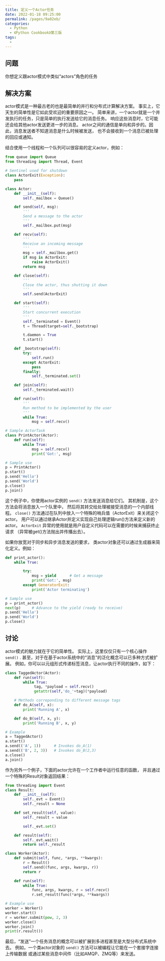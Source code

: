 ```yaml
---
title: 定义一个Actor任务
date: 2022-01-18 09:25:00
permalink: /pages/9a02eb/
categories:
  - Python
  - 《Python Cookbook》第三版
tags:
  - 
---
```


## 问题

你想定义跟actor模式中类似“actors”角色的任务

## 解决方案

actor模式是一种最古老的也是最简单的并行和分布式计算解决方案。 事实上，它天生的简单性是它如此受欢迎的重要原因之一。 简单来讲，一个actor就是一个并发执行的任务，只是简单的执行发送给它的消息任务。 响应这些消息时，它可能还会给其他actor发送更进一步的消息。 actor之间的通信是单向和异步的。因此，消息发送者不知道消息是什么时候被发送， 也不会接收到一个消息已被处理的回应或通知。

结合使用一个线程和一个队列可以很容易的定义actor，例如：

```python
from queue import Queue
from threading import Thread, Event

# Sentinel used for shutdown
class ActorExit(Exception):
    pass

class Actor:
    def __init__(self):
        self._mailbox = Queue()

    def send(self, msg):
        '''
        Send a message to the actor
        '''
        self._mailbox.put(msg)

    def recv(self):
        '''
        Receive an incoming message
        '''
        msg = self._mailbox.get()
        if msg is ActorExit:
            raise ActorExit()
        return msg

    def close(self):
        '''
        Close the actor, thus shutting it down
        '''
        self.send(ActorExit)

    def start(self):
        '''
        Start concurrent execution
        '''
        self._terminated = Event()
        t = Thread(target=self._bootstrap)

        t.daemon = True
        t.start()

    def _bootstrap(self):
        try:
            self.run()
        except ActorExit:
            pass
        finally:
            self._terminated.set()

    def join(self):
        self._terminated.wait()

    def run(self):
        '''
        Run method to be implemented by the user
        '''
        while True:
            msg = self.recv()

# Sample ActorTask
class PrintActor(Actor):
    def run(self):
        while True:
            msg = self.recv()
            print('Got:', msg)

# Sample use
p = PrintActor()
p.start()
p.send('Hello')
p.send('World')
p.close()
p.join()
```

这个例子中，你使用actor实例的 `send()` 方法发送消息给它们。 其机制是，这个方法会将消息放入一个队里中， 然后将其转交给处理被接受消息的一个内部线程。 `close()` 方法通过在队列中放入一个特殊的哨兵值（ActorExit）来关闭这个actor。 用户可以通过继承Actor并定义实现自己处理逻辑run()方法来定义新的actor。 `ActorExit` 异常的使用就是用户自定义代码可以在需要的时候来捕获终止请求 （异常被get()方法抛出并传播出去）。

如果你放宽对于同步和异步消息发送的要求， 类actor对象还可以通过生成器来简化定义。例如：

```python
def print_actor():
    while True:

        try:
            msg = yield      # Get a message
            print('Got:', msg)
        except GeneratorExit:
            print('Actor terminating')

# Sample use
p = print_actor()
next(p)     # Advance to the yield (ready to receive)
p.send('Hello')
p.send('World')
p.close()
```

## 讨论

actor模式的魅力就在于它的简单性。 实际上，这里仅仅只有一个核心操作 `send()` . 甚至，对于在基于actor系统中的“消息”的泛化概念可以已多种方式被扩展。 例如，你可以以元组形式传递标签消息，让actor执行不同的操作，如下：

```python
class TaggedActor(Actor):
    def run(self):
        while True:
             tag, *payload = self.recv()
             getattr(self,'do_'+tag)(*payload)

    # Methods correponding to different message tags
    def do_A(self, x):
        print('Running A', x)

    def do_B(self, x, y):
        print('Running B', x, y)

# Example
a = TaggedActor()
a.start()
a.send(('A', 1))      # Invokes do_A(1)
a.send(('B', 2, 3))   # Invokes do_B(2,3)
a.close()
a.join()
```

作为另外一个例子，下面的actor允许在一个工作者中运行任意的函数， 并且通过一个特殊的Result对象返回结果：

```python
from threading import Event
class Result:
    def __init__(self):
        self._evt = Event()
        self._result = None

    def set_result(self, value):
        self._result = value

        self._evt.set()

    def result(self):
        self._evt.wait()
        return self._result

class Worker(Actor):
    def submit(self, func, *args, **kwargs):
        r = Result()
        self.send((func, args, kwargs, r))
        return r

    def run(self):
        while True:
            func, args, kwargs, r = self.recv()
            r.set_result(func(*args, **kwargs))

# Example use
worker = Worker()
worker.start()
r = worker.submit(pow, 2, 3)
worker.close()
worker.join()
print(r.result())
```

最后，“发送”一个任务消息的概念可以被扩展到多进程甚至是大型分布式系统中去。 例如，一个类actor对象的 `send()` 方法可以被编程让它能在一个套接字连接上传输数据 或通过某些消息中间件（比如AMQP、ZMQ等）来发送。